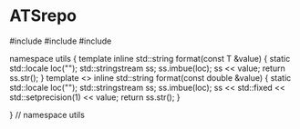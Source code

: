 # ATSrepo

#include <iomanip>
#include <locale>
#include <sstream>

namespace utils {
template <typename T>
inline std::string format(const T &value) {
    static std::locale loc("");
    std::stringstream ss;
    ss.imbue(loc);
    ss << value;
    return ss.str();
}
template <>
inline std::string format(const double &value) {
    static std::locale loc("");
    std::stringstream ss;
    ss.imbue(loc);
    ss << std::fixed << std::setprecision(1) << value;
    return ss.str();
}

}  // namespace utils
